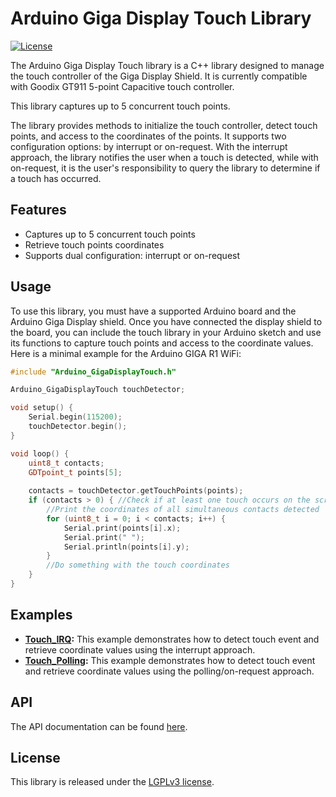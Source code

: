 # Arduino Giga Display Touch Library

[![License](https://img.shields.io/badge/License-LGPLv3-blue.svg)]()

The Arduino Giga Display Touch library is a C++ library designed to manage the touch controller of the Giga Display Shield. It is currently compatible with Goodix GT911 5-point Capacitive touch controller. 

This library captures up to 5 concurrent touch points.

The library provides methods to initialize the touch controller, detect touch points, and access to the coordinates of the points. It supports two configuration options: by interrupt or on-request. With the interrupt approach, the library notifies the user when a touch is detected, while with on-request, it is the user's responsibility to query the library to determine if a touch has occurred.

## Features

- Captures up to 5 concurrent touch points
- Retrieve touch points coordinates
- Supports dual configuration: interrupt or on-request

## Usage

To use this library, you must have a supported Arduino board and the Arduino Giga Display shield. Once you have connected the display shield to the board, you can include the touch library in your Arduino sketch and use its functions to capture touch points and access to the coordinate values. Here is a minimal example for the Arduino GIGA R1 WiFi:

```cpp
#include "Arduino_GigaDisplayTouch.h"

Arduino_GigaDisplayTouch touchDetector;

void setup() {
    Serial.begin(115200);
    touchDetector.begin();
}

void loop() {
    uint8_t contacts;
    GDTpoint_t points[5];
    
    contacts = touchDetector.getTouchPoints(points);
    if (contacts > 0) { //Check if at least one touch occurs on the screen
        //Print the coordinates of all simultaneous contacts detected
        for (uint8_t i = 0; i < contacts; i++) {
            Serial.print(points[i].x);
            Serial.print(" ");
            Serial.println(points[i].y);
        }
        //Do something with the touch coordinates
    }
}
```
## Examples

- **[Touch_IRQ](../examples/Touch_IRQ):** This example demonstrates how to detect touch event and retrieve coordinate values using the interrupt approach.
- **[Touch_Polling](../examples/Touch_Polling):** This example demonstrates how to detect touch event and retrieve coordinate values using the polling/on-request approach.

## API

The API documentation can be found [here](./api.md).

## License

This library is released under the [LGPLv3 license]().